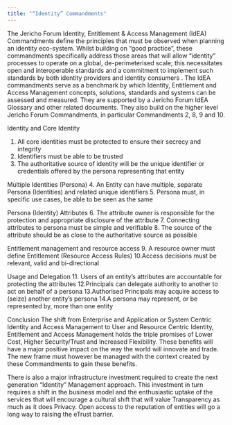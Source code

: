 ```yaml
---
title: "“Identity” Commandments"
---
```


The Jericho Forum Identity, Entitlement & Access Management (IdEA) Commandments define the principles that must be observed when planning an identity eco-system.
Whilst building on “good practice”, these commandments specifically address those areas that will allow “identity” processes to operate on a global, de-perimeterised scale; this necessitates open and interoperable standards and a commitment to implement such standards by both identity providers and identity consumers
.
The IdEA commandments serve as a benchmark by which Identity, Entitlement and Access Management concepts, solutions, standards and systems can be assessed and measured. They are supported by a Jericho Forum IdEA Glossary and other related documents. They also build on the higher level Jericho Forum Commandments, in particular Commandments 2, 8, 9 and 10.

Identity and Core Identity
1. All core identities must be protected to ensure their secrecy and integrity
2. Identifiers must be able to be trusted
3. The authoritative source of identity will be the unique identifier or credentials offered by the persona representing that entity

Multiple Identities (Persona)
4. An Entity can have multiple, separate Persona (Identities) and related
unique identifiers
5. Persona must, in specific use cases, be able to be seen as the same

Persona (Identity) Attributes
6. The attribute owner is responsible for the protection and appropriate
disclosure of the attribute
7. Connecting attributes to persona must be simple and verifiable
8. The source of the attribute should be as close to the authoritative source as
possible

Entitlement management and resource access
9. A resource owner must define Entitlement (Resource Access Rules)
10.Access decisions must be relevant, valid and bi-directional

Usage and Delegation
11. Users of an entity’s attributes are accountable for protecting the attributes
12.Principals can delegate authority to another to act on behalf of a persona
13.Authorised Principals may acquire access to (seize) another entity’s persona
14.A persona may represent, or be represented by, more than one entity 

Conclusion
The shift from Enterprise and Application or System Centric Identity and Access Management to User and Resource Centric Identity, Entitlement and Access Management holds the triple promises of Lower Cost, Higher Security/Trust and Increased Flexibility. These benefits will have a major positive impact on the way the world will innovate and trade. The new frame must however be managed with the context created by these Commandments to gain these benefits.

There is also a major infrastructure investment required to create the next generation “Identity” Management approach. This investment in turn requires a shift in the business model and the enthusiastic uptake of the services that will encourage a cultural shift that will value Transparency as much as it does Privacy. Open access to the reputation of entities will go a long way to raising the eTrust barrier.

